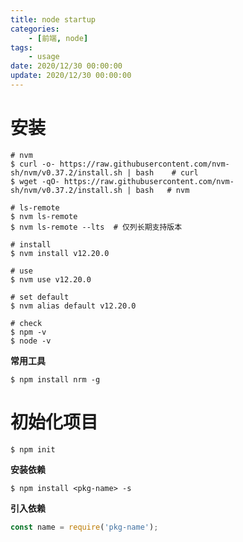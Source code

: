 ```yaml
---
title: node startup
categories: 
	- [前端, node]
tags:
	- usage
date: 2020/12/30 00:00:00
update: 2020/12/30 00:00:00
---
```


# 安装

```shell
# nvm
$ curl -o- https://raw.githubusercontent.com/nvm-sh/nvm/v0.37.2/install.sh | bash    # curl
$ wget -qO- https://raw.githubusercontent.com/nvm-sh/nvm/v0.37.2/install.sh | bash   # nvm

# ls-remote
$ nvm ls-remote
$ nvm ls-remote --lts  # 仅列长期支持版本

# install
$ nvm install v12.20.0

# use
$ nvm use v12.20.0

# set default
$ nvm alias default v12.20.0

# check
$ npm -v
$ node -v
```

**常用工具**

```shell
$ npm install nrm -g
```

# 初始化项目

```shell
$ npm init
```

**安装依赖**

```shell
$ npm install <pkg-name> -s
```

**引入依赖**

```javascript
const name = require('pkg-name');
```

